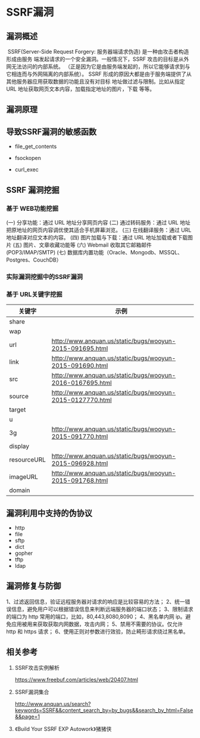 # SSRF漏洞

## 漏洞概述

​    SSRF(Server-Side Request Forgery: 服务器端请求伪造) 是一种由攻击者构造形成由服务
端发起请求的一个安全漏洞。一般情况下，SSRF 攻击的目标是从外网无法访问的内部系统。
（正是因为它是由服务端发起的，所以它能够请求到与它相连而与外网隔离的内部系统）。
SSRF 形成的原因大都是由于服务端提供了从其他服务器应用获取数据的功能且没有对目标
地址做过滤与限制。比如从指定 URL 地址获取网页文本内容，加载指定地址的图片，下载
等等。

## 漏洞原理




## 导致SSRF漏洞的敏感函数

- file_get_contents



- fsockopen



- curl_exec



## SSRF 漏洞挖掘

### 基于 WEB功能挖掘

(一) 分享功能：通过 URL 地址分享网页内容
(二) 通过转码服务：通过 URL 地址把原地址的网页内容调优使其适合手机屏幕浏览。
(三) 在线翻译服务：通过 URL 地址翻译对应文本的内容。
(四) 图片加载与下载：通过 URL 地址加载或者下载图片
(五) 图片、文章收藏功能等
(六) Webmail 收取其它邮箱邮件 (POP3/IMAP/SMTP)
(七) 数据库内置功能（Oracle、Mongodb、MSSQL、Postgres、CouchDB）

### 实际漏洞挖掘中的SSRF漏洞




### 基于 URL关键字挖掘

| 关键字      | 示例                                                      |
| ----------- | --------------------------------------------------------- |
| share       |                                                           |
| wap         |                                                           |
| url         | http://www.anquan.us/static/bugs/wooyun-2015-091695.html  |
| link        | http://www.anquan.us/static/bugs/wooyun-2015-091690.html  |
| src         | http://www.anquan.us/static/bugs/wooyun-2016-0167695.html |
| source      | http://www.anquan.us/static/bugs/wooyun-2015-0127770.html |
| target      |                                                           |
| u           |                                                           |
| 3g          | http://www.anquan.us/static/bugs/wooyun-2015-091770.html  |
| display     |                                                           |
| resourceURL | http://www.anquan.us/static/bugs/wooyun-2015-096928.html  |
| imageURL    | http://www.anquan.us/static/bugs/wooyun-2015-091768.html  |
| domain      |                                                           |

## 漏洞利用中支持的伪协议

- http
- file
- sftp
- dict
- gopher
- tftp
- ldap

## 漏洞修复与防御

1、过滤返回信息，验证远程服务器对请求的响应是比较容易的方法；
2、统一错误信息，避免用户可以根据错误信息来判断远端服务器的端口状态；
3、限制请求的端口为 http 常用的端口，比如，80,443,8080,8090；
4、黑名单内网 ip。避免应用被用来获取获取内网数据，攻击内网；
5、禁用不需要的协议。仅允许 http 和 https 请求；
6、使用正则对参数进行效验，防止畸形请求绕过黑名单。

## 相关参考

1. SSRF攻击实例解析

   https://www.freebuf.com/articles/web/20407.html

2. SSRF漏洞集合

   http://www.anquan.us/search?keywords=SSRF&&content_search_by=by_bugs&&search_by_html=False&&page=1

3. 《Build Your SSRF EXP Autowork》猪猪侠
